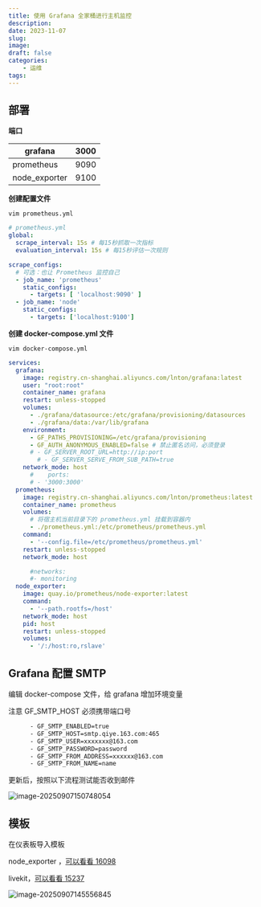 ```yaml
---
title: 使用 Grafana 全家桶进行主机监控
description: 
date: 2023-11-07
slug: 
image: 
draft: false
categories:
    - 运维
tags:
---
```




## 部署

**端口**

| grafana       | 3000 |
| ------------- | ---- |
| prometheus    | 9090 |
| node_exporter | 9100 |

**创建配置文件**

`vim prometheus.yml`

```yaml
# prometheus.yml
global:
  scrape_interval: 15s # 每15秒抓取一次指标
  evaluation_interval: 15s # 每15秒评估一次规则

scrape_configs:
  # 可选：也让 Prometheus 监控自己
  - job_name: 'prometheus'
    static_configs:
      - targets: [ 'localhost:9090' ]
  - job_name: 'node'
    static_configs:
      - targets: ['localhost:9100']
```

**创建 docker-compose.yml 文件**

`vim docker-compose.yml`

```yml
services:
  grafana:
    image: registry.cn-shanghai.aliyuncs.com/lnton/grafana:latest
    user: "root:root"
    container_name: grafana
    restart: unless-stopped
    volumes:
      - ./grafana/datasource:/etc/grafana/provisioning/datasources
      - ./grafana/data:/var/lib/grafana
    environment:
      - GF_PATHS_PROVISIONING=/etc/grafana/provisioning
      - GF_AUTH_ANONYMOUS_ENABLED=false # 禁止匿名访问，必须登录
      # - GF_SERVER_ROOT_URL=http://ip:port
        # - GF_SERVER_SERVE_FROM_SUB_PATH=true
    network_mode: host
      #    ports:
      # - '3000:3000'
  prometheus:
    image: registry.cn-shanghai.aliyuncs.com/lnton/prometheus:latest
    container_name: prometheus
    volumes:
      # 将宿主机当前目录下的 prometheus.yml 挂载到容器内
      - ./prometheus.yml:/etc/prometheus/prometheus.yml
    command:
      - '--config.file=/etc/prometheus/prometheus.yml'
    restart: unless-stopped
    network_mode: host

      #networks:
      #- monitoring
  node_exporter:
    image: quay.io/prometheus/node-exporter:latest
    command:
      - '--path.rootfs=/host'
    network_mode: host
    pid: host
    restart: unless-stopped
    volumes:
      - '/:/host:ro,rslave'
```

## Grafana 配置 SMTP

编辑 docker-compose 文件，给 grafana 增加环境变量

注意 GF_SMTP_HOST 必须携带端口号

```bash
      - GF_SMTP_ENABLED=true
      - GF_SMTP_HOST=smtp.qiye.163.com:465
      - GF_SMTP_USER=xxxxxxx@163.com
      - GF_SMTP_PASSWORD=password
      - GF_SMTP_FROM_ADDRESS=xxxxxx@163.com
      - GF_SMTP_FROM_NAME=name
```

更新后，按照以下流程测试能否收到邮件

![image-20250907150748054](http://img.golang.space/img-1757228868159.png)

## 模板

在仪表板导入模板

node_exporter ，[可以看看 16098](https://grafana.com/grafana/dashboards/16098-node-exporter-dashboard-20240520-job/)

livekit，[可以看看 15237](https://grafana.com/grafana/dashboards/15237-livekit-metrics/)

![image-20250907145556845](http://img.golang.space/img-1757228157436.png)